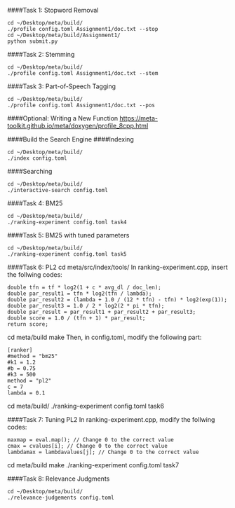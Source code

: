 ####Task 1: Stopword Removal
```
cd ~/Desktop/meta/build/
./profile config.toml Assignment1/doc.txt --stop
cd ~/Desktop/meta/build/Assignment1/
python submit.py
```
####Task 2: Stemming
```
cd ~/Desktop/meta/build/
./profile config.toml Assignment1/doc.txt --stem
```
####Task 3: Part-of-Speech Tagging
```
cd ~/Desktop/meta/build/
./profile config.toml Assignment1/doc.txt --pos
```
####Optional: Writing a New Function
https://meta-toolkit.github.io/meta/doxygen/profile_8cpp.html

####Build the Search Engine
####Indexing
```
cd ~/Desktop/meta/build/
./index config.toml
```
####Searching
```
cd ~/Desktop/meta/build/
./interactive-search config.toml
```
####Task 4: BM25
```
cd ~/Desktop/meta/build/
./ranking-experiment config.toml task4
```
####Task 5: BM25 with tuned parameters
```
cd ~/Desktop/meta/build/
./ranking-experiment config.toml task5
```
####Task 6: PL2
cd meta/src/index/tools/
In ranking-experiment.cpp, insert the follwing codes:
```
double tfn = tf * log2(1 + c * avg_dl / doc_len);
double par_result1 = tfn * log2(tfn / lambda);
double par_result2 = (lambda + 1.0 / (12 * tfn) - tfn) * log2(exp(1));
double par_result3 = 1.0 / 2 * log2(2 * pi * tfn);
double par_result = par_result1 + par_result2 + par_result3;
double score = 1.0 / (tfn + 1) * par_result;
return score;
```
cd meta/build
make
Then, in config.toml, modify the following part:
```
[ranker]
#method = "bm25"  
#k1 = 1.2  
#b = 0.75  
#k3 = 500  
method = "pl2"  
c = 7  
lambda = 0.1  
```
cd meta/build/
./ranking-experiment config.toml task6

####Task 7: Tuning PL2
In ranking-experiment.cpp, modify the follwing codes:
```
maxmap = eval.map(); // Change 0 to the correct value
cmax = cvalues[i]; // Change 0 to the correct value
lambdamax = lambdavalues[j]; // Change 0 to the correct value
```
cd meta/build
make
./ranking-experiment config.toml task7

####Task 8: Relevance Judgments
```
cd ~/Desktop/meta/build/
./relevance-judgements config.toml
```
